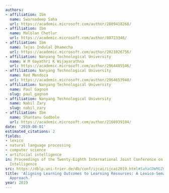```yaml
---
authors:
- affiliation: Ibm
  name: Swarnadeep Saha
  url: https://academic.microsoft.com/author/2809418268/
- affiliation: Ibm
  name: Malolan Chetlur
  url: https://academic.microsoft.com/author/88723346/
- affiliation: Ibm
  name: Tejas Indulal Dhamecha
  url: https://academic.microsoft.com/author/2021026756/
- affiliation: Nanyang Technological University
  name: W M Gayathri K Wijayarathna
  url: https://academic.microsoft.com/author/2964485546/
- affiliation: Nanyang Technological University
  name: Red Mendoza
  url: https://academic.microsoft.com/author/2964653940/
- affiliation: Nanyang Technological University
  name: Paul Gagnon
  slug: paul_gagnon
- affiliation: Nanyang Technological University
  name: Nabil Zary
  slug: nabil_zary
- affiliation: Ibm
  name: Shantanu Godbole
  url: https://academic.microsoft.com/author/2166939104/
date: '2019-08-01'
estimated_citations: 2
fields:
- lexico
- natural language processing
- computer science
- artificial intelligence
in: Proceedings of the Twenty-Eighth International Joint Conference on Artificial
  Intelligence
src: https://dblp.uni-trier.de/db/conf/ijcai/ijcai2019.html#SahaCDWMGZG19
title: 'Aligning Learning Outcomes to Learning Resources: A Lexico-Semantic Spatial
  Approach.'
year: 2019
---
```

